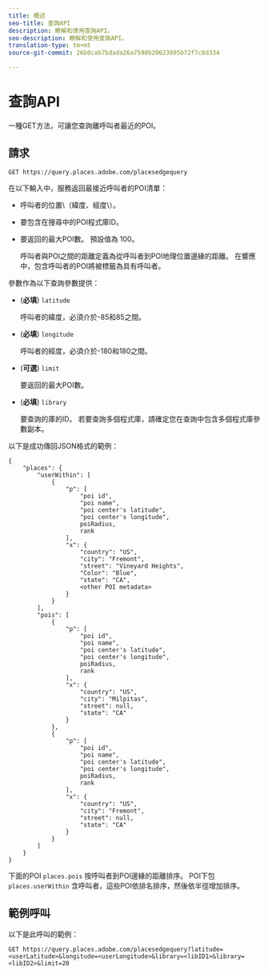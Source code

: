 ```yaml
---
title: 概述
seo-title: 查詢API
description: 瞭解和使用查詢API。
seo-description: 瞭解和使用查詢API。
translation-type: tm+mt
source-git-commit: 26b0cab7bdada26a7598b20623095b72f7c8d334

---
```




# 查詢API

一種GET方法，可讓您查詢離呼叫者最近的POI。

## 請求

```text
GET https://query.places.adobe.com/placesedgequery
```

在以下輸入中，服務返回最接近呼叫者的POI清單：

* 呼叫者的位置\（緯度、經度\）。
* 要包含在搜尋中的POI程式庫ID。
* 要返回的最大POI數。  預設值為 100。

   呼叫者與POI之間的距離定義為從呼叫者到POI地理位置邊緣的距離。 在響應中，包含呼叫者的POI將被標籤為具有呼叫者。

參數作為以下查詢參數提供：

* (**必填**) `latitude`

   呼叫者的緯度，必須介於-85和85之間。
* (**必填**) `longitude`

   呼叫者的經度，必須介於-180和180之間。

* (**可選**) `limit`

   要返回的最大POI數。

* (**必填**) `library`

   要查詢的庫的ID。 若要查詢多個程式庫，請確定您在查詢中包含多個程式庫參數副本。

以下是成功傳回JSON格式的範例：

```markup
{
    "places": {
        "userWithin": [
            {
                "p": [
                    "poi id",
                    "poi name",
                    "poi center's latitude",
                    "poi center's longitude",
                    poiRadius,
                    rank
                ],
                "x": {
                    "country": "US",
                    "city": "Fremont",
                    "street": "Vineyard Heights",
                    "Color": "Blue",
                    "state": "CA",
                    <other POI metadata>
                }
            }
        ],
        "pois": [
            {
                "p": [
                    "poi id",
                    "poi name",
                    "poi center's latitude",
                    "poi center's longitude",
                    poiRadius,
                    rank
                ],
                "x": {
                    "country": "US",
                    "city": "Milpitas",
                    "street": null,
                    "state": "CA"
                }
            },
            {
                "p": [
                    "poi id",
                    "poi name",
                    "poi center's latitude",
                    "poi center's longitude",
                    poiRadius,
                    rank
                ],
                "x": {
                    "country": "US",
                    "city": "Fremont",
                    "street": null,
                    "state": "CA"
                }
            }
        ]
    }
}
```

下面的POI `places.pois` 按呼叫者到POI邊緣的距離排序。 POI下包 `places.userWithin` 含呼叫者，這些POI依排名排序，然後依半徑增加排序。

## 範例呼叫

以下是此呼叫的範例：

```text
GET https://query.places.adobe.com/placesedgequery?latitude=<userLatitude>&longitude=<userLongitude>&library=<libID1>&library=<libID2>&limit=20
```
